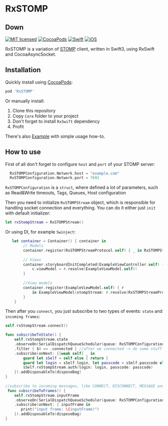 # RxSTOMP
## Down
[![MIT licensed](https://img.shields.io/badge/license-MIT-blue.svg)](https://github.com/iwasrobbed/Down/blob/master/LICENSE)
[![CocoaPods](https://img.shields.io/cocoapods/v/RxSTOMP.svg?maxAge=2592000)]()
[![Swift](https://img.shields.io/badge/language-Swift-blue.svg)](https://swift.org)
[![iOS](https://img.shields.io/badge/OS-iOS-orange.svg)](https://developer.apple.com/ios/)

RxSTOMP is a variation of [STOMP](https://stomp.github.io) client, written in Swift3, using RxSwift and CocoaAsyncSocket.

## Installation

Quickly install using [CocoaPods](https://cocoapods.org): 

```ruby
pod 'RxSTOMP'
```
Or manually install:
1. Clone this repository
2. Copy `Core` folder to your project
3. Don't forget to install `RxSwift` dependency
4. Profit

There's also [Example](https://github.com/seidju/RxSTOMP/tree/master/Example/RxSTOMPExample) with simple usage how-to. 

## How to use
First of all don't forget to configure `host` and `port` of your STOMP server:
```swift
  RxSTOMPConfiguration.Network.host = "example.com"
  RxSTOMPConfiguration.Network.port = 7691
```
`RxSTOMPConfiguration` is a `struct`, where defined a lot of parameters, such as Read&Write timeouts, Tags, Queues, Host configuration

Then you need to initialize `RxSTOMPStream` object, which is responsible for handling socket connection and everything.
You can do it either just `init` with default initializer:
```swift
let rxStompStream = RxSTOMPStream()
```
Or using DI, for example `Swinject`:
```swift
   let container = Container() { container in        
        // Models
        container.register(RxSTOMPStreamProtocol.self) { _ in RxSTOMPStream() }
        
        // Views
        container.storyboardInitCompleted(ExampleViewController.self) {r,c in
            c.viewModel = r.resolve(ExampleViewModel.self)!
        }
        
        //View models
        container.register(ExampleViewModel.self) { r
            in ExampleViewModel(stompStream: r.resolve(RxSTOMPStreamProtocol.self)!)
        }
    }
```

Then after you `connect`, you just subscribe to two types of events: `state` and `incoming frames`:
```swift
self.rxStompStream.connect()

func subscribeToState() {
    self.rxStompStream.state
    .observeOn(SerialDispatchQueueScheduler(queue: RxSTOMPConfiguration.Queue.stompQueue, internalSerialQueueName: "stomp"))
    .filter { $0 == .connected } //after we connected -> do some stuff
    .subscribe(onNext: {[weak self] _ in
        guard let sSelf = self else { return }
        guard let login = sSelf.login, let passcode = sSelf.passcode else { return }
        sSelf.rxStompStream.auth(login: login, passcode: passcode)
    }).addDisposableTo(disposeBag)
}
    
//subscribe to incoming messages, like CONNECT, DISCONNECT, MESSAGE and etc...
 func subscribeToFrames() {
    self.rxStompStream.inputFrame
    .observeOn(SerialDispatchQueueScheduler(queue: RxSTOMPConfiguration.Queue.stompQueue, internalSerialQueueName: "stomp"))
    .subscribe(onNext: { inputFrame in
       print("input frame: \(inputFrame)")
    }).addDisposableTo(disposeBag)
}    

```

